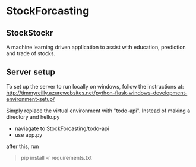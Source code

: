 # StockForcasting
## StockStockr

A machine learning driven application to assist with education, prediction and trade of stocks.

## Server setup

To set up the server to run locally on windows, follow the instructions at:
http://timmyreilly.azurewebsites.net/python-flask-windows-development-environment-setup/

Simply replace the virtual environment with "todo-api".
Instead of making a directory and hello.py
  * naviagate to StockForcasting/todo-api
  * use app.py

after this, run
>pip install -r requirements.txt
